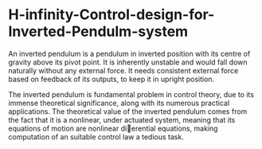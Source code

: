 # H-infinity-Control-design-for-Inverted-Pendulm-system
An inverted pendulum is a pendulum in inverted position with its centre of gravity above its pivot point. It is inherently unstable and would fall down naturally without any external force. It needs consistent external force based
on feedback of its outputs, to keep it in upright position.

The inverted pendulum is fundamental problem in control theory, due to its immense theoretical significance, along with its numerous practical applications. The theoretical value
of the inverted pendulum comes from the fact that it is a nonlinear, under actuated
system, meaning that its equations of motion are nonlinear dierential
equations, making computation of an suitable control law a tedious task.
